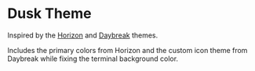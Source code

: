 # Dusk Theme

Inspired by the [Horizon](https://github.com/jolaleye/horizon-theme-vscode) and [Daybreak](https://github.com/mtdmali/daybreak-theme) themes.

Includes the primary colors from Horizon and the custom icon theme from Daybreak while fixing the terminal background color.
